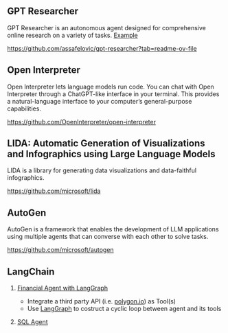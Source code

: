 ## GPT Researcher
GPT Researcher is an autonomous agent designed for comprehensive online research on a variety of tasks. [Example](./agent-gpt-researcher.py)

https://github.com/assafelovic/gpt-researcher?tab=readme-ov-file


## Open Interpreter
Open Interpreter lets language models run code. You can chat with Open Interpreter through a ChatGPT-like interface in your terminal. This provides a natural-language interface to your computer’s general-purpose capabilities.

https://github.com/OpenInterpreter/open-interpreter

## LIDA: Automatic Generation of Visualizations and Infographics using Large Language Models
LIDA is a library for generating data visualizations and data-faithful infographics.

https://github.com/microsoft/lida

## AutoGen
AutoGen is a framework that enables the development of LLM applications using multiple agents that can converse with each other to solve tasks.

https://github.com/microsoft/autogen

## LangChain

1. [Financial Agent with LangGraph](./agent-financial.py) 
    + Integrate a third party API (i.e. [polygon.io](https://polygon.io/)) as Tool(s)
    + Use [LangGraph](https://langchain-ai.github.io/langgraphjs/tutorials/) to costruct a cyclic loop between agent and its tools

2. [SQL Agent](https://github.com/TheAILearner/Langchain-Agents/blob/main/SQL_Agent_with_LLama3.ipynb)